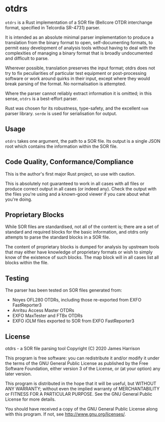# otdrs

`otdrs` is a Rust implementation of a SOR file (Bellcore OTDR interchange format, specified in Telcordia SR-4731) parser.

It is intended as an absolute minimal parser implementation to produce a translation from the binary format to open, self-documenting formats, to permit easy development of analysis tools without having to deal with the complexities of managing a binary format that is broadly undocumented and difficult to parse.

Wherever possible, translation preserves the input format; otdrs does not try to fix peculiarities of particular test equipment or post-processing software or work around quirks in their input, except where they would break parsing of the format. No normalisation is attempted.

Where the parser cannot reliably extract information it is omitted; in this sense, `otdrs` is a best-effort parser.

Rust was chosen for its robustness, type-safety, and the excellent `nom` parser library. `serde` is used for serialisation for output.

## Usage

`otdrs` takes one argument, the path to a SOR file. Its output is a single JSON root which contains the information within the SOR file.

## Code Quality, Conformance/Compliance

This is the author's first major Rust project, so use with caution.

This is absolutely not guaranteed to work in all cases with all files or produce correct output in all cases (or indeed any). Check the output with the files you're using and a known-good viewer if you care about what you're doing.

## Proprietary Blocks

While SOR files are standardised, not all of the content is; there are a set of standard and required blocks for the basic information, and otdrs only attempts to parse the standard blocks in a SOR file.

The content of proprietary blocks is dumped for analysis by upstream tools that may either have knowledge of proprietary formats or wish to simply know of the existence of such blocks. The map block will in all cases list all blocks within the file.

## Testing

The parser has been tested on SOR files generated from:

* Noyes OFL280 OTDRs, including those re-exported from EXFO FastReporter3
* Anritsu Access Master OTDRs
* EXFO MaxTester and FTBx OTDRs
* EXFO iOLM files exported to SOR from EXFO FastReporter3

## License

otdrs - a SOR file parsing tool 
Copyright (C) 2020 James Harrison

This program is free software: you can redistribute it and/or modify
it under the terms of the GNU General Public License as published by
the Free Software Foundation, either version 3 of the License, or
(at your option) any later version.

This program is distributed in the hope that it will be useful,
but WITHOUT ANY WARRANTY; without even the implied warranty of
MERCHANTABILITY or FITNESS FOR A PARTICULAR PURPOSE.  See the
GNU General Public License for more details.

You should have received a copy of the GNU General Public License
along with this program.  If not, see <http://www.gnu.org/licenses/>.